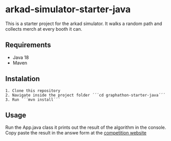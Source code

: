 # arkad-simulator-starter-java

This is a starter project for the arkad simulator. It walks a random path and collects merch at every booth it can.

## Requirements

- Java 18
- Maven

## Instalation

    1. Clone this repository
    2. Navigate inside the project folder ´´´cd graphathon-starter-java´´´
    3. Run ´´´mvn install´´´

## Usage

Run the App.java class it prints out the result of the algorithm in the console. Copy paste the result in the answe form at the [competition website](https://student-graphathon.ey.r.appspot.com/)
